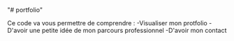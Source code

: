 "# portfolio" 

Ce code va vous permettre de comprendre :
-Visualiser mon protfolio 
-D'avoir une petite idée de mon parcours professionnel
-D'avoir mon contact
